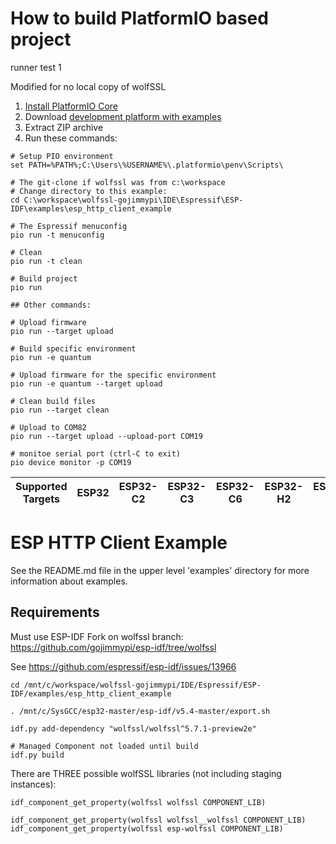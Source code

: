 How to build PlatformIO based project
=====================================

runner test 1

Modified for no local copy of wolfSSL

1. [Install PlatformIO Core](https://docs.platformio.org/page/core.html)
2. Download [development platform with examples](https://github.com/platformio/platform-espressif32/archive/develop.zip)
3. Extract ZIP archive
4. Run these commands:

```shell
# Setup PIO environment
set PATH=%PATH%;C:\Users\%USERNAME%\.platformio\penv\Scripts\

# The git-clone if wolfssl was from c:\workspace
# Change directory to this example:
cd C:\workspace\wolfssl-gojimmypi\IDE\Espressif\ESP-IDF\examples\esp_http_client_example

# The Espressif menuconfig
pio run -t menuconfig

# Clean
pio run -t clean

# Build project
pio run

## Other commands:

# Upload firmware
pio run --target upload

# Build specific environment
pio run -e quantum

# Upload firmware for the specific environment
pio run -e quantum --target upload

# Clean build files
pio run --target clean

# Upload to COM82
pio run --target upload --upload-port COM19

# monitoe serial port (ctrl-C to exit)
pio device monitor -p COM19
```

| Supported Targets | ESP32 | ESP32-C2 | ESP32-C3 | ESP32-C6 | ESP32-H2 | ESP32-P4 | ESP32-S2 | ESP32-S3 | Linux |
| ----------------- | ----- | -------- | -------- | -------- | -------- | -------- | -------- | -------- | ----- |
# ESP HTTP Client Example

See the README.md file in the upper level 'examples' directory for more information about examples.


## Requirements

Must use ESP-IDF Fork on wolfssl branch: https://github.com/gojimmypi/esp-idf/tree/wolfssl

See https://github.com/espressif/esp-idf/issues/13966

```
cd /mnt/c/workspace/wolfssl-gojimmypi/IDE/Espressif/ESP-IDF/examples/esp_http_client_example

. /mnt/c/SysGCC/esp32-master/esp-idf/v5.4-master/export.sh

idf.py add-dependency "wolfssl/wolfssl^5.7.1-preview2e"

# Managed Component not loaded until build
idf.py build
```


There are THREE possible wolfSSL libraries (not including staging instances):

```
idf_component_get_property(wolfssl wolfssl COMPONENT_LIB)

idf_component_get_property(wolfssl wolfssl__wolfssl COMPONENT_LIB)
idf_component_get_property(wolfssl esp-wolfssl COMPONENT_LIB)
      
```
